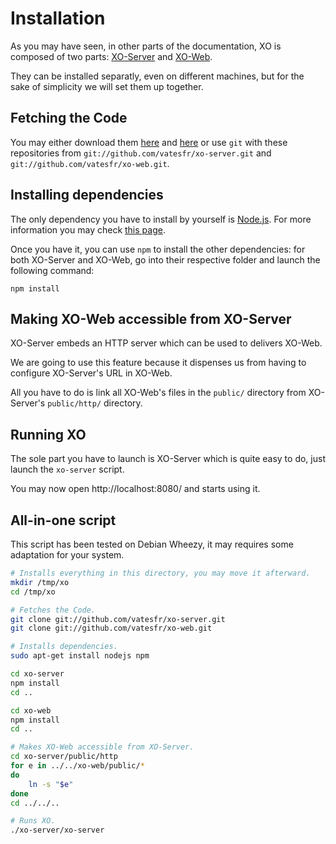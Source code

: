 # Installation

As you may have seen, in other parts of the documentation, XO is composed of two parts: [XO-Server](https://github.com/vatesfr/xo-server/) and [XO-Web](https://github.com/vatesfr/xo-web/).

They can be installed separatly, even on different machines, but for the sake of simplicity we will set them up together.

## Fetching the Code

You may either download them [here](https://github.com/vatesfr/xo-server/archive/master.zip) and [here](https://github.com/vatesfr/xo-web/archive/master.zip) or use `git` with these repositories from `git://github.com/vatesfr/xo-server.git` and `git://github.com/vatesfr/xo-web.git`.

## Installing dependencies

The only dependency you have to install by yourself is [Node.js](http://nodejs.org). For more information you may check [this page](http://nodejs.org/download/).

Once you have it, you can use `npm` to install the other dependencies: for both XO-Server and XO-Web, go into their respective folder and launch the following command:

	npm install

## Making XO-Web accessible from XO-Server

XO-Server embeds an HTTP server which can be used to delivers XO-Web.

We are going to use this feature because it dispenses us from having to configure XO-Server's URL in XO-Web.

All you have to do is link all XO-Web's files in the `public/` directory from XO-Server's `public/http/` directory.

## Running XO

The sole part you have to launch is XO-Server which is quite easy to do, just launch the `xo-server` script.

You may now open http://localhost:8080/ and starts using it.

## All-in-one script

This script has been tested on Debian Wheezy, it may requires some adaptation for your system.

```bash
# Installs everything in this directory, you may move it afterward.
mkdir /tmp/xo
cd /tmp/xo

# Fetches the Code.
git clone git://github.com/vatesfr/xo-server.git
git clone git://github.com/vatesfr/xo-web.git

# Installs dependencies.
sudo apt-get install nodejs npm

cd xo-server
npm install
cd ..

cd xo-web
npm install
cd ..

# Makes XO-Web accessible from XO-Server.
cd xo-server/public/http
for e in ../../xo-web/public/*
do
	ln -s "$e"
done
cd ../../..

# Runs XO.
./xo-server/xo-server
```
